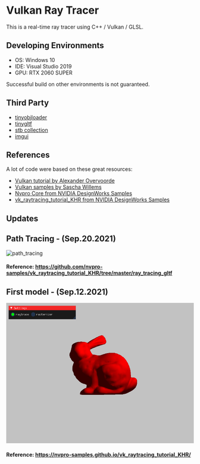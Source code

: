 # Vulkan Ray Tracer
This is a real-time ray tracer using C++ / Vulkan / GLSL.

## Developing Environments
* OS: Windows 10
* IDE: Visual Studio 2019
* GPU: RTX 2060 SUPER

Successful build on other environments is not guaranteed.

## Third Party
* [tinyobjloader](https://github.com/tinyobjloader/tinyobjloader)
* [tinygltf](https://github.com/syoyo/tinygltf)
* [stb collection](https://github.com/nothings/stb)
* [imgui](https://github.com/ocornut/imgui)

## References
A lot of code were based on these great resources:
* [Vulkan tutorial by Alexander Overvoorde](https://vulkan-tutorial.com/Introduction)
* [Vulkan samples by Sascha Willems](https://github.com/SaschaWillems/Vulkan)
* [Nvpro Core from NVIDIA DesignWorks Samples](https://github.com/nvpro-samples/nvpro_core)
* [vk_raytracing_tutorial_KHR from NVIDIA DesignWorks Samples](https://github.com/nvpro-samples/vk_raytracing_tutorial_KHR)

## Updates
## Path Tracing - (Sep.20.2021)
![path_tracing](https://github.com/utinyt/Vulkan-Ray-Tracer/blob/master/screenshots/path_tracing.gif)<br>

#### Reference: https://github.com/nvpro-samples/vk_raytracing_tutorial_KHR/tree/master/ray_tracing_gltf

## First model - (Sep.12.2021)
![bunny](https://github.com/utinyt/Vulkan-Ray-Tracer/blob/master/screenshots/bunny.png)<br>

#### Reference: https://nvpro-samples.github.io/vk_raytracing_tutorial_KHR/
